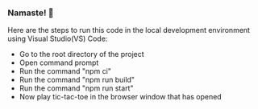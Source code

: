 ### Namaste! 👋

Here are the steps to run this code in the local development environment using Visual Studio(VS) Code:
- Go to the root directory of the project
- Open command prompt
- Run the command "npm ci"
- Run the command "npm run build"
- Run the command "npm run start"
- Now play tic-tac-toe in the browser window that has opened
